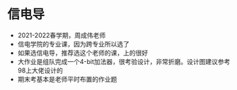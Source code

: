 # 信电导

* 2021-2022春学期，周成伟老师
* 信电学院的专业课，因为跨专业所以选了
* 如果选信电导，推荐选这个老师的课，上的很好
* 大作业是组队完成一个4-bit加法器，很考验设计，非常折磨。设计图建议参考98上大佬设计的
* 期末考基本是老师平时布置的作业题
